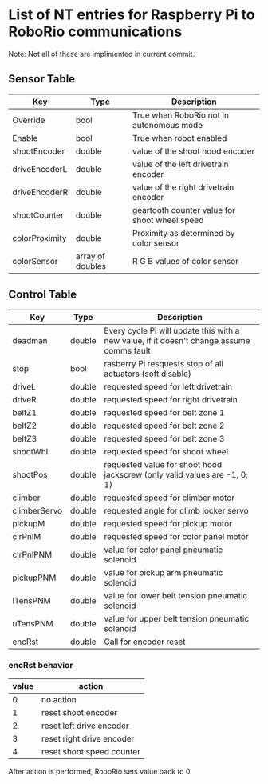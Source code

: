 # List of NT entries for Raspberry Pi to RoboRio communications
Note: Not all of these are implimented in current commit.
## Sensor Table
| Key | Type | Description |
| ----------- | ----------- | ----------- |
| Override | bool | True when RoboRio not in autonomous mode |
| Enable  | bool | True when robot enabled |
| shootEncoder | double | value of the shoot hood encoder |
| driveEncoderL | double | value of the left drivetrain encoder |
| driveEncoderR | double | value of the right drivetrain encoder |
| shootCounter | double | geartooth counter value for shoot wheel speed |
| colorProximity | double| Proximity as determined by color sensor |
| colorSensor | array of doubles | R G B values of color sensor

## Control Table
| Key | Type | Description |
| ----------- | ----------- | ----------- |
deadman | double | Every cycle Pi will update this with a new value, if it doesn't change assume comms fault
stop | bool | rasberry Pi resquests stop of all actuators (soft disable)
driveL | double | requested speed for left drivetrain
driveR | double | requested speed for right drivetrain
beltZ1 | double | requested speed for belt zone 1
beltZ2 | double | requested speed for belt zone 2
beltZ3 | double | requested speed for belt zone 3
shootWhl | double | requested speed for shoot wheel
shootPos | double | requested value for shoot hood jackscrew (only valid values are -1, 0, 1)
climber | double | requested speed for climber motor
climberServo | double | requested angle for climb locker servo
pickupM | double | requested speed for pickup motor
clrPnlM | double | requested speed for color panel motor
clrPnlPNM | double | value for color panel pneumatic solenoid
pickupPNM | double | value for pickup arm pneumatic solenoid
lTensPNM | double | value for lower belt tension pneumatic solenoid
uTensPNM | double | value for upper belt tension pneumatic solenoid
encRst | double | Call for encoder reset 

### encRst behavior
| value | action |
| --- | --- |
0 | no action
1 | reset shoot encoder
2 | reset left drive encoder
3 | reset right drive encoder
4 | reset shoot speed counter

After action is performed, RoboRio sets value back to 0